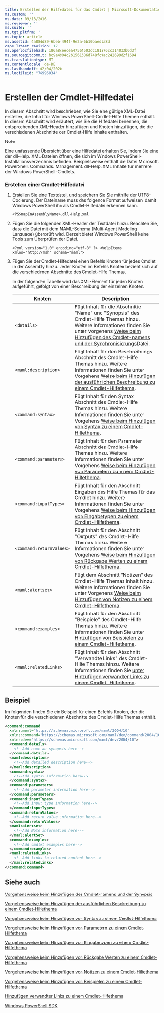 ```yaml
---
title: Erstellen der Hilfedatei für das Cmdlet | Microsoft-Dokumentation
ms.custom: ''
ms.date: 09/13/2016
ms.reviewer: ''
ms.suite: ''
ms.tgt_pltfrm: ''
ms.topic: article
ms.assetid: 4a88dd89-6beb-494f-9e2a-6b10baed1a8d
caps.latest.revision: 17
ms.openlocfilehash: 186a8ceecea47564503dc181a76cc314033b6d3f
ms.sourcegitcommit: bc9a4904c2b1561386d748fc9ac242699d2f1694
ms.translationtype: MT
ms.contentlocale: de-DE
ms.lasthandoff: 02/04/2020
ms.locfileid: "76996034"
---
```

# <a name="how-to-create-the-cmdlet-help-file"></a>Erstellen der Cmdlet-Hilfedatei

In diesem Abschnitt wird beschrieben, wie Sie eine gültige XML-Datei erstellen, die Inhalt für Windows PowerShell-Cmdlet-Hilfe Themen enthält. In diesem Abschnitt wird erläutert, wie Sie die Hilfedatei benennen, die entsprechenden XML-Header hinzufügen und Knoten hinzufügen, die die verschiedenen Abschnitte der Cmdlet-Hilfe Inhalte enthalten.

> [!NOTE]
> Eine umfassende Übersicht über eine Hilfedatei erhalten Sie, indem Sie eine der dll-Help. XML-Dateien öffnen, die sich im Windows PowerShell-Installationsverzeichnis befinden. Beispielsweise enthält die Datei Microsoft. PowerShell. Commands. Management. dll-Help. XML Inhalte für mehrere der Windows PowerShell-Cmdlets.

### <a name="how-to-create-a-cmdlet-help-file"></a>Erstellen einer Cmdlet-Hilfedatei

1. Erstellen Sie eine Textdatei, und speichern Sie Sie mithilfe der UTF8-Codierung. Der Dateiname muss das folgende Format aufweisen, damit Windows PowerShell ihn als Cmdlet-Hilfedatei erkennen kann.

   `<PSSnapInAssemblyName>.dll-Help.xml`

2. Fügen Sie die folgenden XML-Header der Textdatei hinzu. Beachten Sie, dass die Datei mit dem MAML-Schema (Multi-Agent Modeling Language) überprüft wird. Derzeit bietet Windows PowerShell keine Tools zum Überprüfen der Datei.

   `<?xml version="1.0" encoding="utf-8" ?> <helpItems xmlns="http://msh" schema="maml">`

3. Fügen Sie der Cmdlet-Hilfedatei einen Befehls Knoten für jedes Cmdlet in der Assembly hinzu. Jeder Knoten im Befehls Knoten bezieht sich auf die verschiedenen Abschnitte des Cmdlet-Hilfe Themas.

   In der folgenden Tabelle wird das XML-Element für jeden Knoten aufgeführt, gefolgt von einer Beschreibung der einzelnen Knoten.

   |Knoten|Description|
   |----------|-----------------|
   |`<details>`|Fügt Inhalt für die Abschnitte "Name" und "Synopsis" des Cmdlet-Hilfe Themas hinzu. Weitere Informationen finden Sie unter Vorgehens [Weise beim Hinzufügen des Cmdlet-namens und der Synchronisierungs](./how-to-add-the-cmdlet-name-and-synopsis-to-a-cmdlet-help-topic.md)Datei.|
   |`<maml:description>`|Fügt Inhalt für den Beschreibungs Abschnitt des Cmdlet-Hilfe Themas hinzu. Weitere Informationen finden Sie unter Vorgehens [Weise beim Hinzufügen der ausführlichen Beschreibung zu einem Cmdlet-Hilfethema](./how-to-add-a-cmdlet-description.md).|
   |`<command:syntax>`|Fügt Inhalt für den Syntax Abschnitt des Cmdlet-Hilfe Themas hinzu. Weitere Informationen finden Sie unter Vorgehens [Weise beim Hinzufügen von Syntax zu einem Cmdlet-Hilfethema](./how-to-add-syntax-to-a-cmdlet-help-topic.md).|
   |`<command:parameters>`|Fügt Inhalt für den Parameter Abschnitt des Cmdlet-Hilfe Themas hinzu. Weitere Informationen finden Sie unter Vorgehens [Weise beim Hinzufügen von Parametern zu einem Cmdlet-Hilfethema](./how-to-add-parameter-information.md).|
   |`<command:inputTypes>`|Fügt Inhalt für den Abschnitt Eingaben des Hilfe Themas für das Cmdlet hinzu. Weitere Informationen finden Sie unter Vorgehens [Weise beim Hinzufügen von Eingabetypen zu einem Cmdlet-Hilfethema](./how-to-add-input-types-to-a-cmdlet-help-topic.md).|
   |`<command:returnValues>`|Fügt Inhalt für den Abschnitt "Outputs" des Cmdlet-Hilfe Themas hinzu. Weitere Informationen finden Sie unter Vorgehens [Weise beim Hinzufügen von Rückgabe Werten zu einem Cmdlet-Hilfethema](./how-to-add-return-values-to-a-cmdlet-help-topic.md).|
   |`<maml:alertset>`|Fügt dem Abschnitt "Notizen" des Cmdlet-Hilfe Themas Inhalt hinzu. Weitere Informationen finden Sie unter Vorgehens [Weise beim Hinzufügen von Notizen zu einem Cmdlet-Hilfethema](./how-to-add-notes-to-a-cmdlet-help-topic.md).|
   |`<command:examples>`|Fügt Inhalt für den Abschnitt "Beispiele" des Cmdlet-Hilfe Themas hinzu. Weitere Informationen finden Sie unter [Hinzufügen von Beispielen zu einem Cmdlet-Hilfethema](./how-to-add-examples-to-a-cmdlet-help-topic.md).|
   |`<maml:relatedLinks>`|Fügt Inhalt für den Abschnitt "Verwandte Links" des Cmdlet-Hilfe Themas hinzu. Weitere Informationen finden Sie [unter Hinzufügen verwandter Links zu einem Cmdlet-Hilfethema](./how-to-add-related-links-to-a-cmdlet-help-topic.md).|

## <a name="example"></a>Beispiel

 Im folgenden finden Sie ein Beispiel für einen Befehls Knoten, der die Knoten für die verschiedenen Abschnitte des Cmdlet-Hilfe Themas enthält.

```xml
<command:command
  xmlns:maml="https://schemas.microsoft.com/maml/2004/10"
  xmlns:command="https://schemas.microsoft.com/maml/dev/command/2004/10"
  xmlns:dev="https://schemas.microsoft.com/maml/dev/2004/10">
  <command:details>
    <!--Add name an synopsis here-->
  </command:details>
  <maml:description>
    <!--Add detailed description here-->
  </maml:description>
  <command:syntax>
    <!--Add syntax information here-->
  </command:syntax>
  <command:parameters>
    <!--Add parameter information here-->
  </command:parameters>
  <command:inputTypes>
    <!--Add input type information here-->
  </command:inputTypes>
  <command:returnValues>
    <!--Add return value information here-->
  </command:returnValues>
  <maml:alertSet>
    <!--Add Note information here-->
  </maml:alertSet>
  <command:examples>
    <!--Add cmdlet examples here-->
  </command:examples>
  <maml:relatedLinks>
    <!--Add links to related content here-->
  </maml:relatedLinks>
</command:command>
```

## <a name="see-also"></a>Siehe auch

 [Vorgehensweise beim Hinzufügen des Cmdlet-namens und der Synopsis](./how-to-add-the-cmdlet-name-and-synopsis-to-a-cmdlet-help-topic.md)

 [Vorgehensweise beim Hinzufügen der ausführlichen Beschreibung zu einem Cmdlet-Hilfethema](./how-to-add-a-cmdlet-description.md)

 [Vorgehensweise beim Hinzufügen von Syntax zu einem Cmdlet-Hilfethema](./how-to-add-syntax-to-a-cmdlet-help-topic.md)

 [Vorgehensweise beim Hinzufügen von Parametern zu einem Cmdlet-Hilfethema](./how-to-add-parameter-information.md)

 [Vorgehensweise beim Hinzufügen von Eingabetypen zu einem Cmdlet-Hilfethema](./how-to-add-input-types-to-a-cmdlet-help-topic.md)

 [Vorgehensweise beim Hinzufügen von Rückgabe Werten zu einem Cmdlet-Hilfethema](./how-to-add-return-values-to-a-cmdlet-help-topic.md)

 [Vorgehensweise beim Hinzufügen von Notizen zu einem Cmdlet-Hilfethema](./how-to-add-notes-to-a-cmdlet-help-topic.md)

 [Vorgehensweise beim Hinzufügen von Beispielen zu einem Cmdlet-Hilfethema](./how-to-add-examples-to-a-cmdlet-help-topic.md)

 [Hinzufügen verwandter Links zu einem Cmdlet-Hilfethema](./how-to-add-related-links-to-a-cmdlet-help-topic.md)

 [Windows PowerShell SDK](../windows-powershell-reference.md)